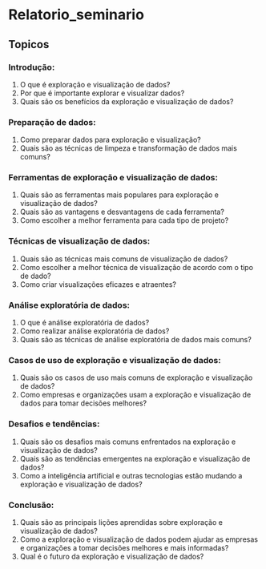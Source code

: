 # **Relatorio_seminario**

## **Topicos**
 
### **Introdução:**
1. O que é exploração e visualização de dados?
2. Por que é importante explorar e visualizar dados?
3. Quais são os benefícios da exploração e visualização de dados?

### **Preparação de dados:**
1. Como preparar dados para exploração e visualização?
2. Quais são as técnicas de limpeza e transformação de dados mais comuns?

### **Ferramentas de exploração e visualização de dados:**
1. Quais são as ferramentas mais populares para exploração e visualização de dados?
2. Quais são as vantagens e desvantagens de cada ferramenta?
3. Como escolher a melhor ferramenta para cada tipo de projeto?

### **Técnicas de visualização de dados:**
1. Quais são as técnicas mais comuns de visualização de dados?
2. Como escolher a melhor técnica de visualização de acordo com o tipo de dado?
3. Como criar visualizações eficazes e atraentes?

### **Análise exploratória de dados:**
1. O que é análise exploratória de dados?
2. Como realizar análise exploratória de dados?
3. Quais são as técnicas de análise exploratória de dados mais comuns?

### **Casos de uso de exploração e visualização de dados:**
1. Quais são os casos de uso mais comuns de exploração e visualização de dados?
2. Como empresas e organizações usam a exploração e visualização de dados para tomar decisões melhores?

### **Desafios e tendências:**
1. Quais são os desafios mais comuns enfrentados na exploração e visualização de dados?
2. Quais são as tendências emergentes na exploração e visualização de dados?
3. Como a inteligência artificial e outras tecnologias estão mudando a exploração e visualização de dados?

### **Conclusão:**
1. Quais são as principais lições aprendidas sobre exploração e visualização de dados?
2. Como a exploração e visualização de dados podem ajudar as empresas e organizações a tomar decisões melhores e mais informadas?
3. Qual é o futuro da exploração e visualização de dados?